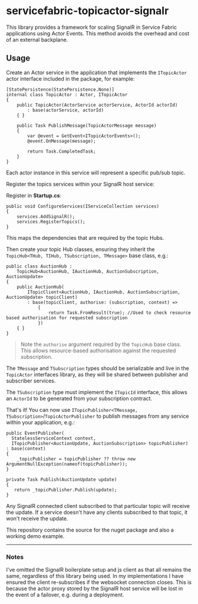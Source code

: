 # servicefabric-topicactor-signalr

This library provides a framework for scaling SignalR in Service Fabric applications using Actor Events.  This method avoids the overhead and cost of an external backplane.

## Usage

Create an Actor service in the application that implements the `ITopicActor` actor interface included in the package, for example:

```
[StatePersistence(StatePersistence.None)]
internal class TopicActor : Actor, ITopicActor
{
    public TopicActor(ActorService actorService, ActorId actorId)
        : base(actorService, actorId)
    { }

    public Task PublishMessage(TopicActorMessage message)
    {
        var @event = GetEvent<ITopicActorEvents>();
        @event.OnMessage(message);

        return Task.CompletedTask;
    }
}
```

Each actor instance in this service will represent a specific pub/sub topic.

Register the topics services within your SignalR host service:

Register in **Startup.cs**:

```
public void ConfigureServices(IServiceCollection services)
{
    services.AddSignalR();
    services.RegisterTopics();
}
```

This maps the dependencies that are required by the topic Hubs.

Then create your topic Hub classes, ensuring they inherit the `TopicHub<THub, TIHub, TSubscription, TMessage>` base class, e.g.:

```
public class AuctionHub : 
    TopicHub<AuctionHub, IAuctionHub, AuctionSubscription, AuctionUpdate>
{
    public AuctionHub(
        ITopicClient<AuctionHub, IAuctionHub, AuctionSubscription, AuctionUpdate> topicClient)
        : base(topicClient, authorise: (subscription, context) =>
            {
                return Task.FromResult(true); //Used to check resource based authorisation for requested subscription
            })
    { }
}
```
> Note the `authorise` argument required by the `TopicHub` base class.  This allows resource-based authorisation against the requested subscription.

The `TMessage` and `TSubscription` types should be serializable and live in the `TopicActor` interfaces library, as they will be shared between publisher and subscriber services.

The `TSubscription` type must implement the `ITopicId` interface, this allows an `ActorId` to be generated from your subscription contract.

That's it!  You can now use `ITopicPublisher<TMessage, TSubscription>`/`TopicActorPublisher` to publish messages from any service within your application, e.g.:

```
public EventPublisher(
  StatelessServiceContext context, 
  ITopicPublisher<AuctionUpdate, AuctionSubscription> topicPublisher) : base(context)
{
    _topicPublisher = topicPublisher ?? throw new ArgumentNullException(nameof(topicPublisher));
}

private Task Publish(AuctionUpdate update)
{
   return _topicPublisher.Publish(update);
}
```

Any SignalR connected client subscribed to that particular topic will receive the update.  If a service doesn't have any clients subscribed to that topic, it won't receive the update.

This repository contains the source for the nuget package and also a working demo example.

---

### Notes

I've omitted the SignalR boilerplate setup and js client as that all remains the same, regardless of this library being used.  In my implementations I have ensured the client re-subscribes if the websocket connection closes.  This is because the actor proxy stored by the SignalR host service will be lost in the event of a failover, e.g. during a deployment.
